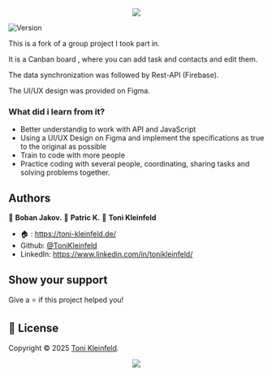 <p align="center"><img src="https://capsule-render.vercel.app/api?type=waving&height=200&color=gradient&text=Join Project&section=header&reversal=false&textBg=false&fontSize=70&fontAlign=50&animation=fadeIn&fontAlignY=38&descSize=0"></p>

<p>
  <img alt="Version" src="https://img.shields.io/badge/Coded_in-JavaScript-yellow?logo=javascript" />
</p>

<p>This is a fork of a group project I took part in.</p>
<p>It is a Canban board , where you can add task and contacts and edit them.</p>
<p>The data synchronization was followed by Rest-API (Firebase). </p>
<p>The UI/UX design was provided on Figma.</p>

<h3>What did i learn from it?</h3>

- Better understandig to work with API and JavaScript
- Using a UI/UX Design on Figma and implement the specifications as true to the original as possible
- Train to code with more people
- Practice coding with several people, coordinating, sharing tasks and solving problems together.

## Authors

👤 **Boban Jakov.**
👤 **Patric K.**
👤 **Toni Kleinfeld**

- 🏠 : https://toni-kleinfeld.de/
- Github: [@ToniKleinfeld](https://github.com/ToniKleinfeld)
- LinkedIn: https://www.linkedin.com/in/tonikleinfeld/

## Show your support

Give a ⭐️ if this project helped you!

## 📝 License

Copyright © 2025 [Toni Kleinfeld](https://github.com/ToniKleinfeld).<br />

<p align="center"><img src="https://capsule-render.vercel.app/api?type=waving&height=200&color=gradient&section=footer&reversal=false&textBg=false&fontSize=70&fontAlign=50&animation=fadeIn&fontAlignY=38&descSize=0"></p>
